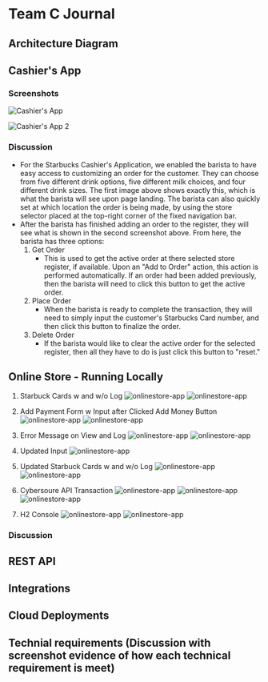 # Team C Journal 
## Architecture Diagram

## Cashier's App

### Screenshots

![Cashier's App](cashiers-app-images/cashiersApp.png)

![Cashier's App 2](cashiers-app-images/cashiersApp2.png)

### Discussion

- For the Starbucks Cashier's Application, we enabled the barista to have easy access to customizing an order for the customer. They can choose from five different drink options, five different milk choices, and four different drink sizes. The first image above shows exactly this, which is what the barista will see upon page landing. The barista can also quickly set at which location the order is being made, by using the store selector placed at the top-right corner of the fixed navigation bar.
- After the barista has finished adding an order to the register, they will see what is shown in the second screenshot above. From here, the barista has three options:
  1. Get Order
     - This is used to get the active order at there selected store register, if available. Upon an "Add to Order" action, this action is performed automatically. If an order had been added previously, then the barista will need to click this button to get the active order.
  2. Place Order
     - When the barista is ready to complete the transaction, they will need to simply input the customer's Starbucks Card number, and then click this button to finalize the order.
  3. Delete Order
     - If the barista would like to clear the active order for the selected register, then all they have to do is just click this button to "reset."

## Online Store - Running Locally

1. Starbuck Cards w and w/o Log
![onlinestore-app](onlinestore-images/sbc.png)
![onlinestore-app](onlinestore-images/sbclog.png)

2. Add Payment Form w Input after Clicked Add Money Button
![onlinestore-app](onlinestore-images/input.png)
![onlinestore-app](onlinestore-images/input1.png)

3. Error Message on View and Log
![onlinestore-app](onlinestore-images/mess.png)
![onlinestore-app](onlinestore-images/messlog.png)

4. Updated Input
![onlinestore-app](onlinestore-images/input2.png)

5. Updated Starbuck Cards w and w/o Log
![onlinestore-app](onlinestore-images/updatedsbc.png)
![onlinestore-app](onlinestore-images/updatedsbclog.png)

6. Cybersoure API Transaction
![onlinestore-app](onlinestore-images/cybersource.png)
![onlinestore-app](onlinestore-images/cybersource1.png)
![onlinestore-app](onlinestore-images/cybersource2.png)

7. H2 Console
![onlinestore-app](onlinestore-images/h2console.png)
![onlinestore-app](onlinestore-images/h2console1.png)

### Discussion

## REST API

## Integrations

## Cloud Deployments

## Technial requirements (Discussion with screenshot evidence of how each technical requirement is meet)
